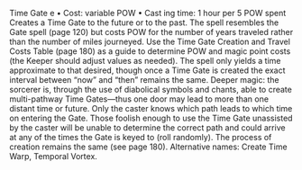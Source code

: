 Time Gate e
• Cost:  variable POW
•
 Cast
ing time: 1 hour per 5 POW spent
Creates a Time Gate to the future or to the past. The spell 
resembles the Gate  spell (page 120) but costs POW for the 
number of years traveled rather than the number of miles 
journeyed. Use the Time Gate Creation and Travel Costs 
Table (page 180) as a guide to determine POW and magic 
point costs (the Keeper should adjust values as needed). 
The spell only yields a time approximate to that desired, 
though once a Time Gate is created the exact interval 
between “now” and “then” remains the same. 
Deeper magic: the sorcerer is, through the use of diabolical 
symbols and chants, able to create multi-pathway Time 
Gates—thus one door may lead to more than one distant 
time or future. Only the caster knows which path leads to 
which time on entering the Gate. Those foolish enough to 
use the Time Gate unassisted by the caster will be unable 
to determine the correct path and could arrive at any of 
the times the Gate is keyed to (roll randomly). The process 
of creation remains the same (see page 180).
Alternative names: Create Time Warp, Temporal Vortex.
